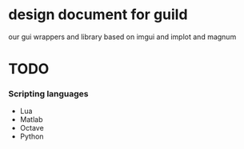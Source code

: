 # design document for guild
our gui wrappers and library based on 
imgui and implot and magnum

# TODO

### Scripting languages
* Lua
* Matlab
* Octave
* Python
